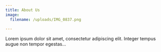 ```yaml
---
title: About Us
image:
  filename: /uploads/IMG_0837.png
  
---
```


Lorem ipsum dolor sit amet, consectetur adipiscing elit. Integer tempus augue non tempor egestas...